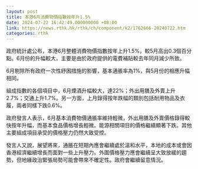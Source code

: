 ```yaml
---
layout: post
title: 本港6月消費物價指數按年升1.5%
date: 2024-07-22 16:42:49.000000000 +08:00
link: https://news.rthk.hk/rthk/ch/component/k2/1762666-20240722.htm
categories: rthk
---
```


政府統計處公布，本港6月整體消費物價指數按年上升1.5%，較5月高出0.3個百分點。6月份的升幅較大，主要是由於政府提供的電費補貼較去年同月減少所致。

6月剔除所有政府一次性紓困措施的影響，基本通脹率為1%，與5月份的相應升幅相同。

組成指數的各個項目中，6月煙酒升幅較大，達22%；外出用膳及外賣上升2.7%；交通上升1.7%。另一方面，上月錄得按年跌幅的類別包括耐用物品及衣履，兩者同樣下跌0.6%。

政府發言人表示，6月基本消費物價通脹率維持輕微，外出用膳及外賣價格錄得較快按年升幅，而基本食品價格增長輕微。能源相關項目的價格繼續顯著下跌。其他主要組成項目承受的價格壓力仍然大致受控。

發言人又說，展望將來，通脹在短期內應會繼續處於溫和水平，本地的成本或會因香港經濟繼續增長而面對一些上升壓力。外圍價格壓力應會繼續呈大致放緩的趨勢，但地緣政治緊張局勢可能會帶來不確定性。政府會繼續留意情況。
